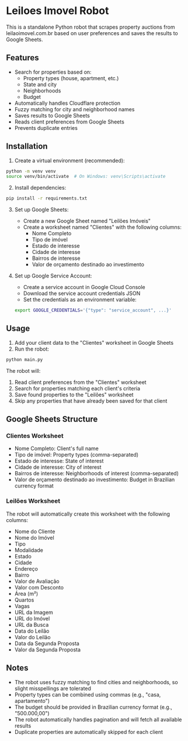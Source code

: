 # Leiloes Imovel Robot

This is a standalone Python robot that scrapes property auctions from leilaoimovel.com.br based on user preferences and saves the results to Google Sheets.

## Features

- Search for properties based on:
  - Property types (house, apartment, etc.)
  - State and city
  - Neighborhoods
  - Budget
- Automatically handles Cloudflare protection
- Fuzzy matching for city and neighborhood names
- Saves results to Google Sheets
- Reads client preferences from Google Sheets
- Prevents duplicate entries

## Installation

1. Create a virtual environment (recommended):

```bash
python -m venv venv
source venv/bin/activate  # On Windows: venv\Scripts\activate
```

2. Install dependencies:

```bash
pip install -r requirements.txt
```

3. Set up Google Sheets:

   - Create a new Google Sheet named "Leilões Imóveis"
   - Create a worksheet named "Clientes" with the following columns:
     - Nome Completo
     - Tipo de imóvel
     - Estado de interesse
     - Cidade de interesse
     - Bairros de interesse
     - Valor de orçamento destinado ao investimento

4. Set up Google Service Account:
   - Create a service account in Google Cloud Console
   - Download the service account credentials JSON
   - Set the credentials as an environment variable:
   ```bash
   export GOOGLE_CREDENTIALS='{"type": "service_account", ...}'
   ```

## Usage

1. Add your client data to the "Clientes" worksheet in Google Sheets
2. Run the robot:

```bash
python main.py
```

The robot will:

1. Read client preferences from the "Clientes" worksheet
2. Search for properties matching each client's criteria
3. Save found properties to the "Leilões" worksheet
4. Skip any properties that have already been saved for that client

## Google Sheets Structure

### Clientes Worksheet

- Nome Completo: Client's full name
- Tipo de imóvel: Property types (comma-separated)
- Estado de interesse: State of interest
- Cidade de interesse: City of interest
- Bairros de interesse: Neighborhoods of interest (comma-separated)
- Valor de orçamento destinado ao investimento: Budget in Brazilian currency format

### Leilões Worksheet

The robot will automatically create this worksheet with the following columns:

- Nome do Cliente
- Nome do Imóvel
- Tipo
- Modalidade
- Estado
- Cidade
- Endereço
- Bairro
- Valor de Avaliação
- Valor com Desconto
- Área (m²)
- Quartos
- Vagas
- URL da Imagem
- URL do Imóvel
- URL da Busca
- Data do Leilão
- Valor do Leilão
- Data da Segunda Proposta
- Valor da Segunda Proposta

## Notes

- The robot uses fuzzy matching to find cities and neighborhoods, so slight misspellings are tolerated
- Property types can be combined using commas (e.g., "casa, apartamento")
- The budget should be provided in Brazilian currency format (e.g., "500.000,00")
- The robot automatically handles pagination and will fetch all available results
- Duplicate properties are automatically skipped for each client
